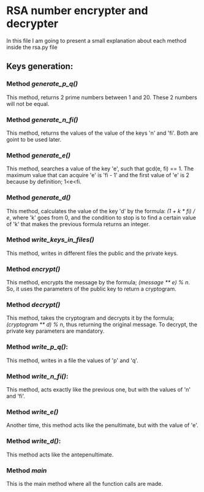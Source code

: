 # RSA number encrypter and decrypter

In this file I am going to present a small explanation about each method inside the rsa.py file

## Keys generation:

### Method _generate_p_q()_

This method, returns 2 prime numbers between 1 and 20. These 2 numbers will not be equal.

### Method _generate_n_fi()_

This method, returns the values of the value of the keys 'n' and 'fi'. Both are goint to be used later.

### Method _generate_e()_

This method, searches a value of the key 'e', such that gcd(e, fi) == 1. The maximum value that can acquire 'e' is 'fi - 1' and the first value of 'e' is 2 because by definition;
1<e<fi.

### Method _generate_d()_

This method, calculates the value of the key 'd' by the formula: _(1 + k * fi) / e_, where 'k' goes from 0, and the condition to stop is to find a certain value of 'k' that makes the
previous formula returns an integer.

### Method _write_keys_in_files()_

This method, writes in different files the public and the private keys.

### Method _encrypt()_

This method, encrypts the message by the formula; _(message ** e) % n_. So, it uses the parameters of the public key to return a cryptogram.

### Method _decrypt()_

This method, takes the cryptogram and decrypts it by the formula; _(cryptogram ** d) % n_, thus returning the original message. To decrypt, the private key parameters are mandatory.

### Method _write_p_q()_:

This method, writes in a file the values of 'p' and 'q'.

### Method _write_n_fi()_:

This method, acts exactly like the previous one, but with the values of 'n' and 'fi'.

### Method _write_e()_

Another time, this method acts like the penultimate, but with the value of 'e'.

### Method _write_d()_:

This method acts like the antepenultimate.

### Method _main_

This is the main method where all the function calls are made.
